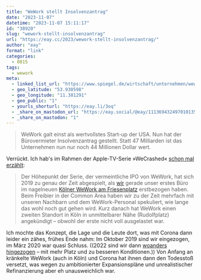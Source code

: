 ```yaml
---
title: "WeWork stellt Insolvenzantrag"
date: "2023-11-07"
datetime: "2023-11-07 15:11:17"
id: "38920"
slug: "wework-stellt-insolvenzantrag"
url: "https://eay.cc/2023/wework-stellt-insolvenzantrag/"
author: "eay"
format: "link"
categories:
  - 0815
tags:
  - wework
meta:
  - linked_list_url: "https://www.spiegel.de/wirtschaft/unternehmen/wework-bueroraum-anbieter-stellt-insolvenzantrag-ex-start-up-in-der-krise-a-5c136df5-6b16-41ca-b6d2-73eaeded2c97"
  - geo_latitude: "53.930598"
  - geo_longitude: "11.381291"
  - geo_public: "1"
  - yourls_shorturl: "https://eay.li/3oq"
  - _share_on_mastodon_url: "https://eay.social/@eay/111369432497010135"
  - _share_on_mastodon: "1"
---
```


> WeWork galt einst als wertvollstes Start-up der USA. Nun hat der Bürovermieter Insolvenz­antrag gestellt. Statt 47 Milliarden ist das Unternehmen nun nur noch 44 Millionen Dollar wert.

Verrückt. Ich hab's im Rahmen der Apple-TV-Serie »WeCrashed« [schon mal erzählt](https://eay.cc/2022/wecrashed/):

> Der Höhepunkt der Serie, der vermeintliche IPO von WeWork, hat sich 2019 zu genau der Zeit abgespielt, als [wir](https://hypercode.de/) gerade unser erstes Büro im nagelneuen [Kölner WeWork am Friesenplatz](https://www.wework.com/de-DE/buildings/friesenplatz-4--cologne) erstbezogen haben. Beim Freibier in der Common Area haben wir zu der Zeit mehrfach mit unseren Nachbarn und dem WeWork-Personal spekuliert, wie lange das wohl noch gut gehen wird. Kurz danach hat WeWork einen zweiten Standort in Köln in unmittelbarer Nähe (Rudolfplatz) angekündigt – obwohl der erste nicht voll ausgelastet war.

Ich mochte das Konzept, die Lage und die Leute dort, was mit Corona dann leider ein zähes, frühes Ende nahm: Im Oktober 2019 sind wir eingezogen, im März 2020 war quasi Schluss. ((2022 sind wir dann [woanders hingezogen](https://hypercode.de/blog/hyperspace-two/) – mit mehr Platz und zu besseren Konditionen.)) Von Anfang an kränkelte WeWork (auch in Köln) und Corona hat ihnen dann den Todesstoß versetzt, was wegen zu ambitionierter Expansionspläne und unrealistischer Refinanzierung aber eh unausweichlich war.
